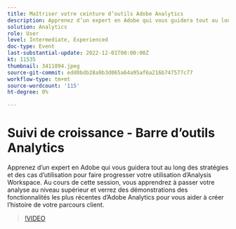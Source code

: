 ```yaml
---
title: Maîtriser votre ceinture d’outils Adobe Analytics
description: Apprenez d’un expert en Adobe qui vous guidera tout au long des stratégies et des cas d’utilisation pour faire progresser votre utilisation d’Analysis Workspace. Au cours de cette session, vous apprendrez à passer votre analyse au niveau supérieur et verrez des démonstrations des fonctionnalités les plus récentes d’Adobe Analytics pour vous aider à créer l’histoire de votre parcours client.
solution: Analytics
role: User
level: Intermediate, Experienced
doc-type: Event
last-substantial-update: 2022-12-01T00:00:00Z
kt: 11535
thumbnail: 3411894.jpeg
source-git-commit: edd0bdb28a9b3d065a64a95af6a216b747577c77
workflow-type: tm+mt
source-wordcount: '115'
ht-degree: 0%

---
```


# Suivi de croissance - Barre d’outils Analytics

Apprenez d’un expert en Adobe qui vous guidera tout au long des stratégies et des cas d’utilisation pour faire progresser votre utilisation d’Analysis Workspace. Au cours de cette session, vous apprendrez à passer votre analyse au niveau supérieur et verrez des démonstrations des fonctionnalités les plus récentes d’Adobe Analytics pour vous aider à créer l’histoire de votre parcours client.

>[!VIDEO](https://video.tv.adobe.com/v/3411894/?quality=12&learn=on)
